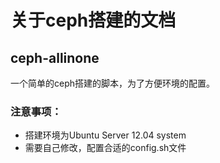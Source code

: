 # 关于ceph搭建的文档
## ceph-allinone
一个简单的ceph搭建的脚本，为了方便环境的配置。
### 注意事项：
- 搭建环境为Ubuntu Server 12.04 system
- 需要自己修改，配置合适的config.sh文件